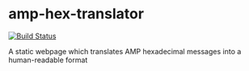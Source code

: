 # amp-hex-translator
[![Build Status](https://travis-ci.org/emanguy/amp-hex-translator.svg?branch=master)](https://travis-ci.org/emanguy/amp-hex-translator)

A static webpage which translates AMP hexadecimal messages into a human-readable format
